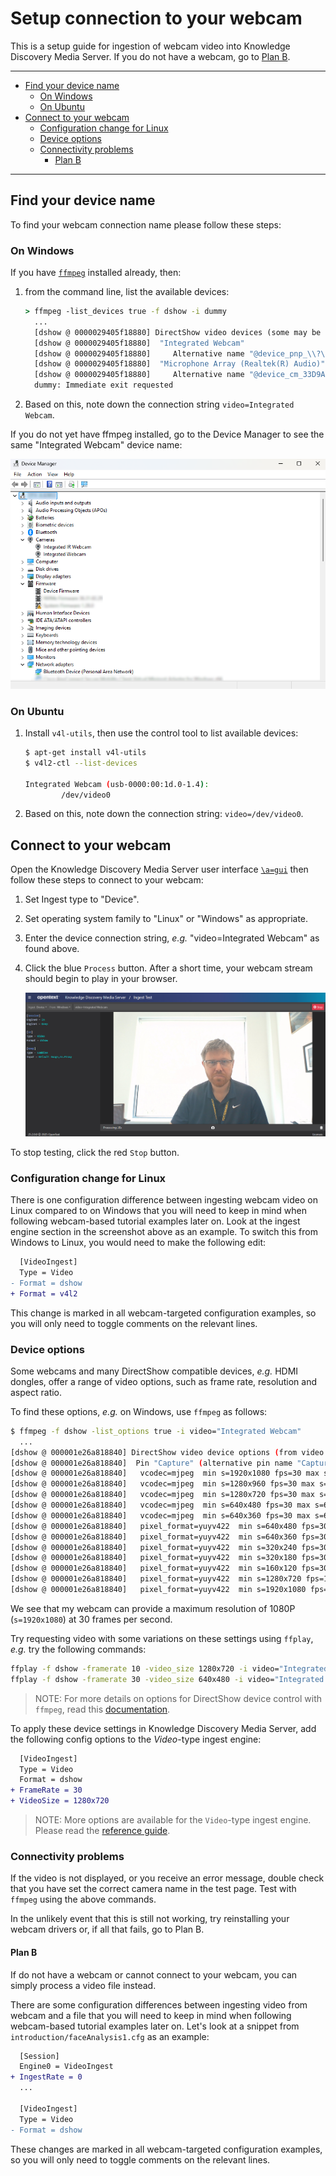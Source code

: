 # Setup connection to your webcam

This is a setup guide for ingestion of webcam video into Knowledge Discovery Media Server.  If you do not have a webcam, go to [Plan B](#plan-b).

---

- [Find your device name](#find-your-device-name)
  - [On Windows](#on-windows)
  - [On Ubuntu](#on-ubuntu)
- [Connect to your webcam](#connect-to-your-webcam)
  - [Configuration change for Linux](#configuration-change-for-linux)
  - [Device options](#device-options)
  - [Connectivity problems](#connectivity-problems)
    - [Plan B](#plan-b)

---

## Find your device name

To find your webcam connection name please follow these steps:

### On Windows

If you have [`ffmpeg`](https://ffmpeg.org/download.html) installed already, then:

1. from the command line, list the available devices:

    ```cmd
    > ffmpeg -list_devices true -f dshow -i dummy
      ...
      [dshow @ 0000029405f18880] DirectShow video devices (some may be both video and audio devices)
      [dshow @ 0000029405f18880]  "Integrated Webcam"
      [dshow @ 0000029405f18880]     Alternative name "@device_pnp_\\?\usb#vid_0bda&pid_554c&i_00#6&34a67fa&0&0000#    >       {65e8773d-8f56-11d0-a3b9-00a0c9223196}\global"
      [dshow @ 0000029405f18880]  "Microphone Array (Realtek(R) Audio)"
      [dshow @ 0000029405f18880]     Alternative name "@device_cm_33D9A762-90C8-11D0-BD43-00A0C911CE86}\wave_    >       {EB047B5C-FE38-40BB-A89F-6A1993C710EF}"
      dummy: Immediate exit requested
    ```

1. Based on this, note down the connection string `video=Integrated Webcam`.

If you do not yet have ffmpeg installed, go to the Device Manager to see the same "Integrated Webcam" device name:

![device-manager](./figs/device-manager.png)

### On Ubuntu

1. Install `v4l-utils`, then use the control tool to list available devices:

    ```sh
    $ apt-get install v4l-utils
    $ v4l2-ctl --list-devices

    Integrated Webcam (usb-0000:00:1d.0-1.4):
            /dev/video0
    ```

1. Based on this, note down the connection string: `video=/dev/video0`.

## Connect to your webcam

Open the Knowledge Discovery Media Server user interface [`\a=gui`](http://localhost:14000/a=gui#/ingest) then follow these steps to connect to your webcam:

1. Set Ingest type to "Device".
1. Set operating system family to "Linux" or "Windows" as appropriate.
1. Enter the device connection string, *e.g.* "video=Integrated Webcam" as found above.
1. Click the blue `Process` button.  After a short time, your webcam stream should begin to play in your browser.

    ![webcam-connection-test](./figs/webcam-connection-test.png)

To stop testing, click the red `Stop` button.

### Configuration change for Linux

There is one configuration difference between ingesting webcam video on Linux compared to on Windows that you will need to keep in mind when following webcam-based tutorial examples later on.  Look at the ingest engine section in the screenshot above as an example.  To switch this from Windows to Linux, you would need to make the following edit:

```diff
  [VideoIngest]
  Type = Video
- Format = dshow
+ Format = v4l2
```

This change is marked in all webcam-targeted configuration examples, so you will only need to toggle comments on the relevant lines.

### Device options

Some webcams and many DirectShow compatible devices, *e.g.* HDMI dongles, offer a range of video options, such as frame rate, resolution and aspect ratio.

To find these options, *e.g.* on Windows, use `ffmpeg` as follows:

```sh
$ ffmpeg -f dshow -list_options true -i video="Integrated Webcam"
  ...
[dshow @ 000001e26a818840] DirectShow video device options (from video devices)
[dshow @ 000001e26a818840]  Pin "Capture" (alternative pin name "Capture")
[dshow @ 000001e26a818840]   vcodec=mjpeg  min s=1920x1080 fps=30 max s=1920x1080 fps=30
[dshow @ 000001e26a818840]   vcodec=mjpeg  min s=1280x960 fps=30 max s=1280x960 fps=30
[dshow @ 000001e26a818840]   vcodec=mjpeg  min s=1280x720 fps=30 max s=1280x720 fps=30
[dshow @ 000001e26a818840]   vcodec=mjpeg  min s=640x480 fps=30 max s=640x480 fps=30
[dshow @ 000001e26a818840]   vcodec=mjpeg  min s=640x360 fps=30 max s=640x360 fps=30
[dshow @ 000001e26a818840]   pixel_format=yuyv422  min s=640x480 fps=30 max s=640x480 fps=30
[dshow @ 000001e26a818840]   pixel_format=yuyv422  min s=640x360 fps=30 max s=640x360 fps=30
[dshow @ 000001e26a818840]   pixel_format=yuyv422  min s=320x240 fps=30 max s=320x240 fps=30
[dshow @ 000001e26a818840]   pixel_format=yuyv422  min s=320x180 fps=30 max s=320x180 fps=30
[dshow @ 000001e26a818840]   pixel_format=yuyv422  min s=160x120 fps=30 max s=160x120 fps=30
[dshow @ 000001e26a818840]   pixel_format=yuyv422  min s=1280x720 fps=10 max s=1280x720 fps=10
[dshow @ 000001e26a818840]   pixel_format=yuyv422  min s=1920x1080 fps=5 max s=1920x1080 fps=5
```

We see that my webcam can provide a maximum resolution of 1080P (`s=1920x1080`) at 30 frames per second.

Try requesting video with some variations on these settings using `ffplay`, *e.g.* try the following commands:

```sh
ffplay -f dshow -framerate 10 -video_size 1280x720 -i video="Integrated Webcam"
ffplay -f dshow -framerate 30 -video_size 640x480 -i video="Integrated Webcam"
```

> NOTE: For more details on options for DirectShow device control with `ffmpeg`, read this [documentation](https://trac.ffmpeg.org/wiki/DirectShow).

To apply these device settings in Knowledge Discovery Media Server, add the following config options to the *Video*-type ingest engine:

```diff
  [VideoIngest]
  Type = Video
  Format = dshow
+ FrameRate = 30
+ VideoSize = 1280x720
```

> NOTE: More options are available for the `Video`-type ingest engine.  Please read the [reference guide](https://www.microfocus.com/documentation/idol/knowledge-discovery-25.2/MediaServer_25.2_Documentation/Help/index.html#Configuration/Ingest/Libav/_Libav.htm).

### Connectivity problems

If the video is not displayed, or you receive an error message, double check that you have set the correct camera name in the test page.  Test with `ffmpeg` using the above commands.

In the unlikely event that this is still not working, try reinstalling your webcam drivers or, if all that fails, go to Plan B.

#### Plan B

If do not have a webcam or cannot connect to your webcam, you can simply process a video file instead.

There are some configuration differences between ingesting video from webcam and a file that you will need to keep in mind when following webcam-based tutorial examples later on.  Let's look at a snippet from `introduction/faceAnalysis1.cfg` as an example:

```diff
  [Session]
  Engine0 = VideoIngest
+ IngestRate = 0
  ...

  [VideoIngest]
  Type = Video
- Format = dshow
```

These changes are marked in all webcam-targeted configuration examples, so you will only need to toggle comments on the relevant lines.
